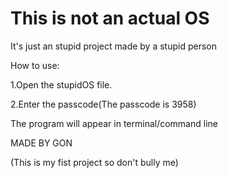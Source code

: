 # This is not an actual OS

It's just an stupid project made by a stupid person

How to use:

1.Open the stupidOS file.

2.Enter the passcode(The passcode is 3958)

The program will appear in terminal/command line

MADE BY GON

(This is my fist project so don't bully me)
